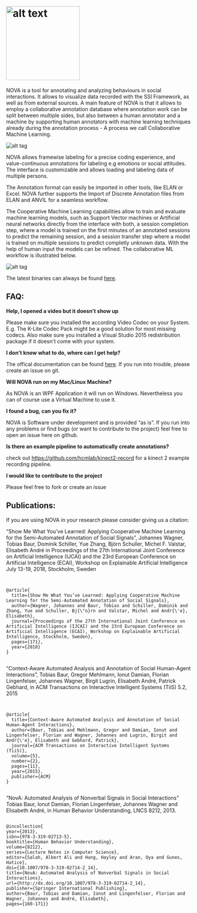 # <img src="https://github.com/hcmlab/nova/raw/master/docs/logo/nova_plain.png" alt="alt text" width="200" height="whatever">

NOVA is a tool for annotating and analyzing behaviours in social interactions.  It allows to visualize data recorded with the SSI Framework, as well as from external sources. 
A main feature of NOVA is that it allows to employ a collaborative annotation database where annotation work can be split between multiple sides,  but also between a human annotator and a machine by supporting human annotators with machine learning techniques already during the annotation process - A process we call Collaborative Machine Learning.

![alt tag](http://hcm-lab.de/projects/ssi/wp-content/uploads/2018/02/nova.png)


NOVA allows framewise labeling for a precise coding experience, and value-continuous annotations for labeling e.g emotions or social attitudes. The interface is customizable and allows loading and labeling data of multiple persons.

The Annotation format can easily be imported in other tools, like ELAN or Excel. NOVA further supports the Import of Discrete Annotation files from ELAN and ANVIL for a seamless workflow.

The Cooperative Machine Learning capabilities allow to train and evaluate machine learning models, such as Support Vector machines or Artificial neural networks directly from the interface with both, a session completion step, where a model is trained on the first minutes of an annotated sessions to predict the remaining session, and a session transfer step where a model is trained on multiple sessions to predict completly unknown data. With the help of human input the models can be refined. The collaborative ML workflow is illustrated below.

![alt tag](http://hcm-lab.de/projects/ssi/wp-content/uploads/2018/02/novacml.png)


The latest binaries can always be found [here](https://github.com/tobiasbaur/nova/releases).  

## FAQ:


<strong>Help, I opened a video but it doesn't show up</strong>

Please make sure you installed the according Video Codec on your System. E.g. The K-Lite Codec Pack might be a good solution for most missing codecs. Also make sure you installed a Visual Studio 2015 redistribution package if it doesn't come with your system.


<strong>I don't know what to do, where can I get help?</strong>

The offical documentation can be found [here](https://rawgit.com/hcmlab/nova/master/docs/index.html). If you run into trouble, please create an issue on git.


<strong>Will NOVA run on my Mac/Linux Machine?</strong>

As NOVA is an WPF Application it will run on Windows. Nevertheless you can of course use a Virtual Machine to use it. 

<strong>I found a bug, can you fix it?</strong>

NOVA is Software under development and is provided “as is”. If you run into any problems or find bugs (or want to contribute to the project) feel free to open an issue here on github.

<strong>Is there an example pipeline to automatically create annotations?</strong>

check out https://github.com/hcmlab/kinect2-record for a kinect 2 example recording pipeline.

<strong>I would like to contribute to the project</strong>

Please feel free to fork or create an issue



## Publications:

If you are using NOVA in your research please consider giving us a citation:


 “Show Me What You’ve Learned: Applying Cooperative Machine Learning for the Semi-Automated Annotation of Social Signals”, Johannes Wagner, Tobias Baur, Dominik Schiller, Yue Zhang, Björn Schuller, Michel F. Valstar, Elisabeth André in Proceedings of the 27th International Joint Conference on Artificial Intelligence (IJCAI) and the 23rd European Conference on Artificial Intelligence (ECAI), Workshop on Explainable Artificial Intelligence July 13-19, 2018, Stockholm, Sweden 
 

<pre><code>

@article{
  title={Show Me What You’ve Learned: Applying Cooperative Machine Learning for the Semi-Automated Annotation of Social Signals},
  author={Wagner, Johannes and Baur, Tobias and Schiller, Dominik and Zhang, Yue and Schuller, Bj{\"o}rn and Valstar, Michel and Andr{\'e}, Elisabeth},
  journal={Proceedings of the 27th International Joint Conference on Artificial Intelligence (IJCAI) and the 23rd European Conference on Artificial Intelligence (ECAI), Workshop on Explainable Artificial Intelligence, Stockholm, Sweden},
  pages={171},
  year={2018}
}
  
</code></pre>



 “Context-Aware Automated Analysis and Annotation of Social Human-Agent Interactions”, Tobias Baur, Gregor Mehlmann, Ionut Damian, Florian Lingenfelser, Johannes Wagner, Birgit Lugrin, Elisabeth André, Patrick Gebhard, in ACM Transactions on Interactive Intelligent Systems (TiiS) 5.2, 2015

<pre><code>

@article{
  title={Context-Aware Automated Analysis and Annotation of Social Human-Agent Interactions},
  author={Baur, Tobias and Mehlmann, Gregor and Damian, Ionut and Lingenfelser, Florian and Wagner, Johannes and Lugrin, Birgit and Andr{\'e}, Elisabeth and Gebhard, Patrick},
  journal={ACM Transactions on Interactive Intelligent Systems (TiiS)},
  volume={5},
  number={2},
  pages={11},
  year={2015},
  publisher={ACM}
}

</code></pre>
 “NovA: Automated Analysis of Nonverbal Signals in Social Interactions” Tobias Baur, Ionut Damian, Florian Lingenfelser, Johannes Wagner and Elisabeth André, in Human Behavior Understanding, LNCS 8212, 2013.

<pre><code>
@incollection{
year={2013},
isbn={978-3-319-02713-5},
booktitle={Human Behavior Understanding},
volume={8212},
series={Lecture Notes in Computer Science},
editor={Salah, Albert Ali and Hung, Hayley and Aran, Oya and Gunes, Hatice},
doi={10.1007/978-3-319-02714-2_14},
title={NovA: Automated Analysis of Nonverbal Signals in Social Interactions},
url={http://dx.doi.org/10.1007/978-3-319-02714-2_14},
publisher={Springer International Publishing},
author={Baur, Tobias and Damian, Ionut and Lingenfelser, Florian and Wagner, Johannes and André, Elisabeth},
pages={160-171}}

</code></pre>

